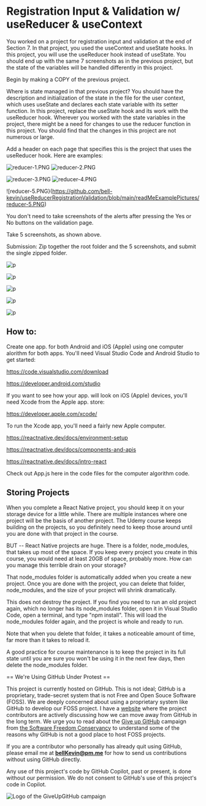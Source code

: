 # Registration Input & Validation w/ useReducer & useContext

You worked on a project for registration input and validation at the end of Section 7. In that project, you used the useContext and useState hooks. In this project, you will use the useReducer hook instead of useState. You should end up with the same 7 screenshots as in the previous project, but the state of the variables will be handled differently in this project.

Begin by making a COPY of the previous project.

Where is state managed in that previous project? You should have the description and initialization of the state in the file for the user context, which uses useState and declares each state variable with its setter function. In this project, replace the useState hook and its work with the useReducer hook. Wherever you worked with the state variables in the project, there might be a need for changes to use the reducer function in this project. You should find that the changes in this project are not numerous or large.

Add a header on each page that specifies this is the project that uses the useReducer hook. Here are examples:

![reducer-1.PNG](https://github.com/bell-kevin/useReducerRegistrationValidation/blob/main/readMeExamplePictures/reducer-1.PNG)     ![reducer-2.PNG](https://github.com/bell-kevin/useReducerRegistrationValidation/blob/main/readMeExamplePictures/reducer-2.PNG)

![reducer-3.PNG](https://github.com/bell-kevin/useReducerRegistrationValidation/blob/main/readMeExamplePictures/reducer-3.PNG)     ![reducer-4.PNG](https://github.com/bell-kevin/useReducerRegistrationValidation/blob/main/readMeExamplePictures/reducer-4.PNG)

![reducer-5.PNG}(https://github.com/bell-kevin/useReducerRegistrationValidation/blob/main/readMeExamplePictures/reducer-5.PNG)

You don't need to take screenshots of the alerts after pressing the Yes or No buttons on the validation page.

Take 5 screenshots, as shown above.

Submission: Zip together the root folder and the 5 screenshots, and submit the single zipped folder.

![p]()

![p]()

![p]()

![p]()

![p]()

## How to:

Create one app. for both Android and iOS (Apple) using one computer alorithm for both apps. You'll need Visual Studio Code and Android Studio to get started:

https://code.visualstudio.com/download

https://developer.android.com/studio

If you want to see how your app. will look on iOS (Apple) devices, you'll need Xcode from the Apple app. store:

https://developer.apple.com/xcode/

To run the Xcode app, you'll need a fairly new Apple computer.

https://reactnative.dev/docs/environment-setup

https://reactnative.dev/docs/components-and-apis

https://reactnative.dev/docs/intro-react

Check out App.js here in the code files for the computer algorithm code.

## Storing Projects

When you complete a React Native project, you should keep it on your storage device for a little while. There are multiple instances where one project will be the basis of another project. The Udemy course keeps building on the projects, so you definitely need to keep those around until you are done with that project in the course.

BUT -- React Native projects are huge. There is a folder, node_modules, that takes up most of the space. If you keep every project you create in this course, you would need at least 20GB of space, probably more. How can you manage this terrible drain on your storage?

That node_modules folder is automatically added when you create a new project. Once you are done with the project, you can delete that folder, node_modules, and the size of your project will shrink dramatically.

This does not destroy the project. If you find you need to run an old project again, which no longer has its node_modules folder, open it in Visual Studio Code, open a terminal, and type "npm install". This will load the node_modules folder again, and the project is whole and ready to run.

Note that when you delete that folder, it takes a noticeable amount of time, far more than it takes to reload it.

A good practice for course maintenance is to keep the project in its full state until you are sure you won't be using it in the next few days, then delete the node_modules folder.

== We're Using GitHub Under Protest ==

This project is currently hosted on GitHub.  This is not ideal; GitHub is a
proprietary, trade-secret system that is not Free and Open Souce Software
(FOSS).  We are deeply concerned about using a proprietary system like GitHub
to develop our FOSS project. I have a [website](https://bellKevin.me) where the
project contributors are actively discussing how we can move away from GitHub
in the long term.  We urge you to read about the [Give up GitHub](https://GiveUpGitHub.org) campaign 
from [the Software Freedom Conservancy](https://sfconservancy.org) to understand some of the reasons why GitHub is not 
a good place to host FOSS projects.

If you are a contributor who personally has already quit using GitHub, please
email me at **bellKevin@pm.me** for how to send us contributions without
using GitHub directly.

Any use of this project's code by GitHub Copilot, past or present, is done
without our permission.  We do not consent to GitHub's use of this project's
code in Copilot.

![Logo of the GiveUpGitHub campaign](https://sfconservancy.org/img/GiveUpGitHub.png)
